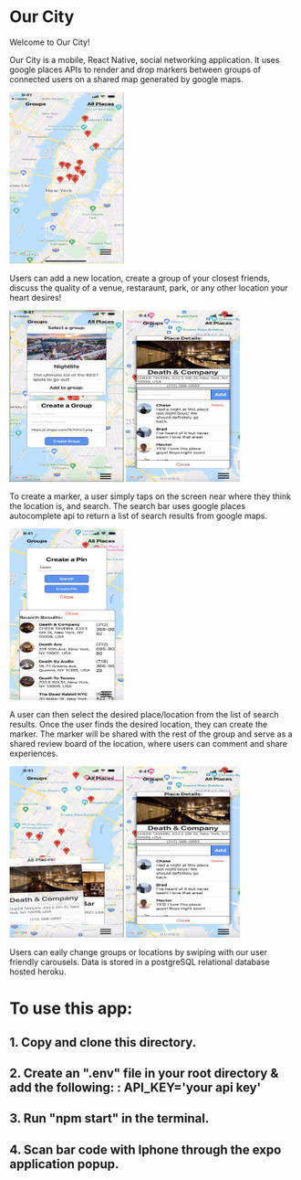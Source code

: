 # Our City

Welcome to Our City!

Our City is a mobile, React Native, social networking application. It uses google places APIs to render and drop markers between groups of connected users on a shared map generated by google maps.

 <img src="assets/test.png" width="200" height="300">



Users can add a new location, create a group of your closest friends, discuss the quality of a venue, restaraunt, park, or any other location your heart desires!

<img src="assets/nightLife.png" width="200" height="300">
<img src="assets/singleTag.png" width="200" height="300">


To create a marker, a user simply taps on the screen near where they think the location is, and search. The search bar uses google places autocomplete api to return a list of search results from google maps.



<img src="assets/death&Company.png" width="200" height="300">

A user can then select the desired place/location from the list of search results. Once the user finds the desired location, they can create the marker. The marker will be shared with the rest of the group and serve as a shared review board of the location, where users can comment and share experiences.

<img src="assets/allTags.png" width="200" height="300">
<img src="assets/singleTag.png" width="200" height="300">


Users can eaily change groups or locations by swiping with our user friendly carousels. Data is stored in a postgreSQL relational database hosted heroku.
#



# To use this app:
## 1. Copy and clone this directory.
## 2. Create an ".env" file in your root directory & add the following: : API_KEY='your api key'
## 3. Run "npm start" in the terminal.
## 4. Scan bar code with Iphone through the expo application popup.








